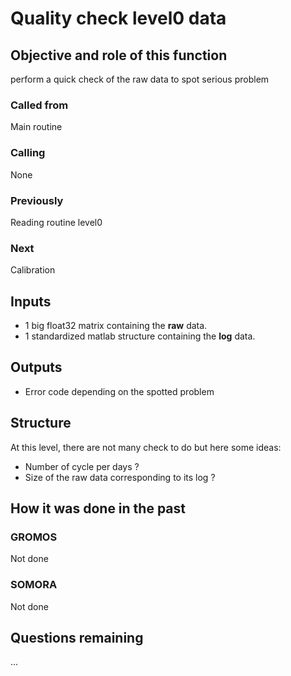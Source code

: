 # Quality check level0 data

## Objective and role of this function
perform a quick check of the raw data to spot serious problem

### Called from
Main routine

### Calling
None

### Previously
Reading routine level0

### Next
Calibration

## Inputs
* 1 big float32 matrix containing the **raw** data.
* 1 standardized matlab structure containing the **log** data.

## Outputs
* Error code depending on the spotted problem

## Structure
At this level, there are not many check to do but here some ideas:
* Number of cycle per days ?
* Size of the raw data corresponding to its log ?

## How it was done in the past
### GROMOS

Not done

### SOMORA

Not done

## Questions remaining
...
